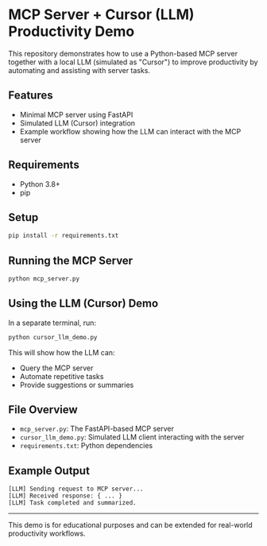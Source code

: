 # MCP Server + Cursor (LLM) Productivity Demo

This repository demonstrates how to use a Python-based MCP server together with a local LLM (simulated as "Cursor") to improve productivity by automating and assisting with server tasks.

## Features
- Minimal MCP server using FastAPI
- Simulated LLM (Cursor) integration
- Example workflow showing how the LLM can interact with the MCP server

## Requirements
- Python 3.8+
- pip

## Setup
```bash
pip install -r requirements.txt
```

## Running the MCP Server
```bash
python mcp_server.py
```

## Using the LLM (Cursor) Demo
In a separate terminal, run:
```bash
python cursor_llm_demo.py
```

This will show how the LLM can:
- Query the MCP server
- Automate repetitive tasks
- Provide suggestions or summaries

## File Overview
- `mcp_server.py`: The FastAPI-based MCP server
- `cursor_llm_demo.py`: Simulated LLM client interacting with the server
- `requirements.txt`: Python dependencies

## Example Output
```
[LLM] Sending request to MCP server...
[LLM] Received response: { ... }
[LLM] Task completed and summarized.
```

---
This demo is for educational purposes and can be extended for real-world productivity workflows.